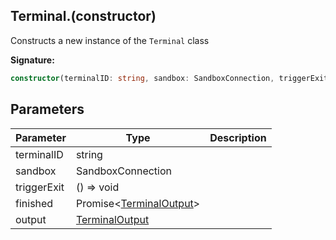 
## Terminal.(constructor)

Constructs a new instance of the `Terminal` class

**Signature:**

```typescript
constructor(terminalID: string, sandbox: SandboxConnection, triggerExit: () => void, finished: Promise<TerminalOutput>, output: TerminalOutput);
```

## Parameters

|  Parameter | Type | Description |
|  --- | --- | --- |
|  terminalID | string |  |
|  sandbox | SandboxConnection |  |
|  triggerExit | () =&gt; void |  |
|  finished | Promise&lt;[TerminalOutput](./sdk.terminaloutput.md)<!-- -->&gt; |  |
|  output | [TerminalOutput](./sdk.terminaloutput.md) |  |

